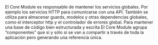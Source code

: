 	
El Core Module es responsable de mantener los servicios globales. Por ejemplo los servicios HTTP para comunicarse con una API. También se utiliza para almacenar guards, modelos y otras dependencias globales, como el interceptor http y el controlador de errores global. Para mantener una base de código bien estructurada y escrita
El Core Module agrupa “componentes” que sí y sólo si se van a compartir a través de toda la aplicación pero generando una referencia única.
